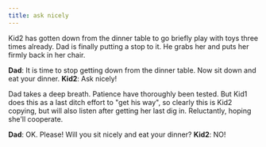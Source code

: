 ```yaml
---
title: ask nicely
---
```


Kid2 has gotten down from the dinner table to go briefly play with toys three times already.  Dad is finally putting a stop to it.  He grabs her and puts her firmly back in her chair.

__Dad__:  It is time to stop getting down from the dinner table.  Now sit down and eat your dinner.
__Kid2__:  Ask nicely!

Dad takes a deep breath.  Patience have thoroughly been tested.  But Kid1 does this as a last ditch effort to "get his way", so clearly this is Kid2 copying, but will also listen after getting her last dig in.  Reluctantly, hoping she'll cooperate.

__Dad__:  OK.  Please!  Will you sit nicely and eat your dinner?
__Kid2__:  NO!
